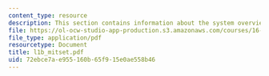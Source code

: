 ```yaml
---
content_type: resource
description: This section contains information about the system overview of MITSET.
file: https://ol-ocw-studio-app-production.s3.amazonaws.com/courses/16-810-engineering-design-and-rapid-prototyping-january-iap-2007/72ebce7ae955160b65f915e0ae558b46_l1b_mitset.pdf
file_type: application/pdf
resourcetype: Document
title: l1b_mitset.pdf
uid: 72ebce7a-e955-160b-65f9-15e0ae558b46
---
```

